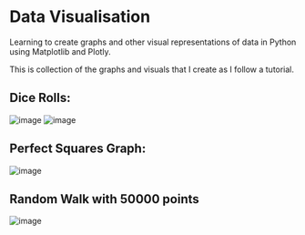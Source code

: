 # Data Visualisation
Learning to create graphs and other visual representations of data in Python using Matplotlib and Plotly.

This is collection of the graphs and visuals that I create as I follow a tutorial. 


Dice Rolls:
---------------------------------------------------------------------------------------------------------------------------------
![image](https://user-images.githubusercontent.com/113871762/209732104-8cf5a38e-ac4e-416c-933b-2f1fed8705d8.png)
![image](https://user-images.githubusercontent.com/113871762/209732212-c14e7080-842a-438e-b786-cea3ddd188fd.png)


Perfect Squares Graph:
---
![image](https://user-images.githubusercontent.com/113871762/209732412-dd21c39f-d0e0-430c-90da-d1f1e353c941.png)

Random Walk with 50000 points
---
![image](https://user-images.githubusercontent.com/113871762/209732565-1b06bcad-e1fc-40ea-ad8e-c4a6a9bd55a3.png)

